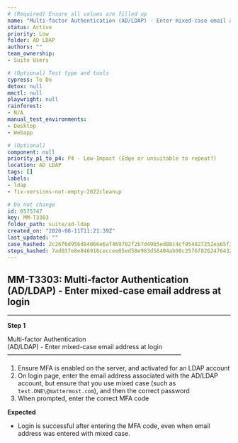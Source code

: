 ```yaml
---
# (Required) Ensure all values are filled up
name: "Multi-factor Authentication (AD/LDAP) - Enter mixed-case email address at login"
status: Active
priority: Low
folder: AD LDAP
authors: ""
team_ownership: 
- Suite Users

# (Optional) Test type and tools
cypress: To Do
detox: null
mmctl: null
playwright: null
rainforest: 
- N/A
manual_test_environments: 
- Desktop
- Webapp

# (Optional)
component: null
priority_p1_to_p4: P4 - Low-Impact (Edge or unsuitable to repeat?)
location: AD LDAP
tags: []
labels: 
- ldap
- fix-versions-not-empty-2022cleanup

# Do not change
id: 6575747
key: MM-T3303
folder_path: suite/ad-ldap
created_on: "2020-08-11T11:21:39Z"
last_updated: ""
case_hashed: 2c26f6d956d84066e6af469702f2b7d49b5ed88c4cf954827252ea65f369c85a462808511f6b3136298b543b52b5b0fb
steps_hashed: 7ad037e8e846916ceccee05ed58e983d56404ab98c2576f82624764327096de128ba8ff52edf49b6e8ce96a4b752d2f7
---
```


## MM-T3303: Multi-factor Authentication (AD/LDAP) - Enter mixed-case email address at login

---

**Step 1**

Multi-factor Authentication\
(AD/LDAP) - Enter mixed-case email address at login\
————————————————————————————

1. Ensure MFA is enabled on the server, and activated for an LDAP account
2. On login page, enter the email address associated with the AD/LDAP account, but ensure that you use mixed case (such as `test.ONE\@mattermost.com`), and then the correct password
3. When prompted, enter the correct MFA code

**Expected**

- Login is successful after entering the MFA code, even when email address was entered with mixed case.
